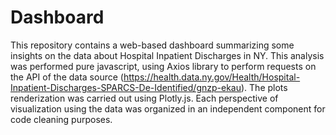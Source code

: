 # Dashboard
This repository contains a web-based dashboard summarizing some insights on the data about Hospital Inpatient Discharges in NY. This analysis was performed pure javascript, using Axios library to perform requests on the API of the data source (https://health.data.ny.gov/Health/Hospital-Inpatient-Discharges-SPARCS-De-Identified/gnzp-ekau). The plots renderization was carried out using Plotly.js. Each perspective of visualization using the data was organized in an independent component for code cleaning purposes.


